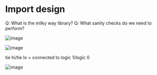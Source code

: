 # Import design
Q: What is the milky way library?
Q: What sanity checks do we need to perform?

![image](https://github.com/coolnikitav/learning/assets/30304422/b73655d4-72ed-4f13-981b-45816d3d211b)

![image](https://github.com/coolnikitav/learning/assets/30304422/56cd9914-bae2-431c-900d-d52f2bbff40a)

tie hi/tie lo = connected to logic 1/logic 0

![image](https://github.com/coolnikitav/learning/assets/30304422/f79e537b-a39d-40eb-95e7-2c8718820846)
